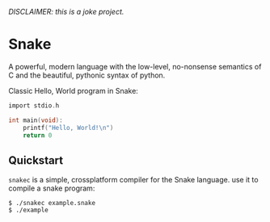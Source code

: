 *DISCLAIMER: this is a joke project.*
# Snake
A powerful, modern language with the low-level, no-nonsense semantics of C and the beautiful, pythonic syntax of python.

Classic Hello, World program in Snake:
```c
import stdio.h

int main(void):
    printf("Hello, World!\n")
    return 0
```

## Quickstart
`snakec` is a simple, crossplatform compiler for the Snake language. use it to compile a snake program:
```console
$ ./snakec example.snake
$ ./example
```



